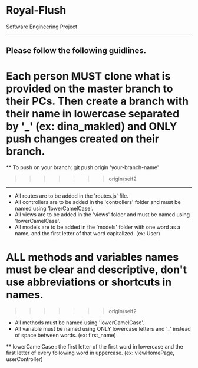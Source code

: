 # Royal-Flush
Software Engineering Project

---------------------------------------------------------------------------------------------------------
Please follow the following guidlines.
---------------------------------------------------------------------------------------------------------
# Each person MUST clone what is provided on the master branch to their PCs. Then create a branch with their name in lowercase separated by '_' (ex: dina_makled) and ONLY push changes created on their branch.
** To push on your branch: git push origin 'your-branch-name'
>>>>>>> origin/seif2
----------------------------------------------------------------------------------------------------------
* All routes are to be added in the 'routes.js' file.
* All controllers are to be added in the 'controllers' folder and must be named using 'lowerCamelCase'.
* All views are to be added in the 'views' folder and must be named using 'lowerCamelCase'.
* All models are to be added in the 'models' folder with one word as a name, and the first letter of that word capitalized. (ex: User)
# ALL methods and variables names must be clear and descriptive, don't use abbreviations or shortcuts in names.
>>>>>>> origin/seif2
* All methods must be named using 'lowerCamelCase'.
* All variable must be named using ONLY lowercase letters and '_' instead of space between words. (ex: first_name)

** lowerCamelCase : the first letter of the first word in lowercase and the first letter of every following word in uppercase. (ex: viewHomePage, userController)
